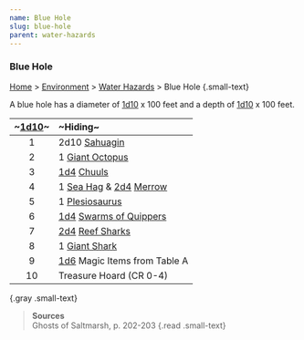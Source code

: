```yaml
---
name: Blue Hole
slug: blue-hole
parent: water-hazards
---
```

### Blue Hole
[Home](dm-operations-center) > [Environment](environment) > [Water Hazards](water-hazards) > Blue Hole {.small-text}

A blue hole has a diameter of [1d10](/roll/1d10) x 100 feet and a depth of [1d10](/roll/1d10) x 100 feet.

| ~[1d10](/roll/1d10)~ | ~Hiding~                                                      |
| :----: | :------------------------------------------------------------ |
|   1    | 2d10 [Sahuagin](/monster/sahuagin)                            |
|   2    | 1 [Giant Octopus](/monster/giant-octopus)                     |
|   3    | [1d4](/roll/1d4) [Chuuls](/monster/chuul)                                  |
|   4    | 1 [Sea Hag](/monster/sea-hag) & [2d4](/roll/2d4) [Merrow](/monster/merrow) |
|   5    | 1 [Plesiosaurus](/monster/plesiosaurus)                       |
|   6    | [1d4](/roll/1d4) [Swarms of Quippers](/monster/swarm-of-quippers)          |
|   7    | [2d4](/roll/2d4) [Reef Sharks](/monster/reef-shark)                        |
|   8    | 1 [Giant Shark](/monster/giant-shark)                         |
|   9    | [1d6](/roll/1d6) Magic Items from Table A                                  |
|   10   | Treasure Hoard (CR 0-4)                                       |
{.gray .small-text}

> **Sources** <br/>
> Ghosts of Saltmarsh, p. 202-203
{.read .small-text}
